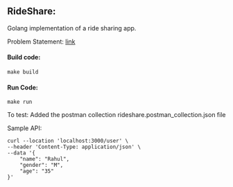 ## RideShare:

Golang implementation of a ride sharing app.

Problem Statement: [link](https://github.com/getsimplifin/simplifin_interview_questions/wiki/Ride-Sharing)

#### Build code:
```
make build
```

#### Run Code:
```
make run
```

To test: Added the postman collection rideshare.postman_collection.json file

Sample API:

```
curl --location 'localhost:3000/user' \
--header 'Content-Type: application/json' \
--data '{
    "name": "Rahul",
    "gender": "M",
    "age": "35"
}'
```

